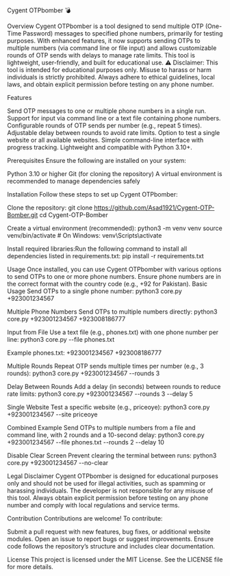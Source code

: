 Cygent OTPbomber 💣

Overview
Cygent OTPbomber is a tool designed to send multiple OTP (One-Time Password) messages to specified phone numbers, primarily for testing purposes. With enhanced features, it now supports sending OTPs to multiple numbers (via command line or file input) and allows customizable rounds of OTP sends with delays to manage rate limits. This tool is lightweight, user-friendly, and built for educational use.
⚠️ Disclaimer: This tool is intended for educational purposes only. Misuse to harass or harm individuals is strictly prohibited. Always adhere to ethical guidelines, local laws, and obtain explicit permission before testing on any phone number.

Features

Send OTP messages to one or multiple phone numbers in a single run.
Support for input via command line or a text file containing phone numbers.
Configurable rounds of OTP sends per number (e.g., repeat 5 times).
Adjustable delay between rounds to avoid rate limits.
Option to test a single website or all available websites.
Simple command-line interface with progress tracking.
Lightweight and compatible with Python 3.10+.


Prerequisites
Ensure the following are installed on your system:

Python 3.10 or higher
Git (for cloning the repository)
A virtual environment is recommended to manage dependencies safely


Installation
Follow these steps to set up Cygent OTPbomber:

Clone the repository:
git clone https://github.com/Asad1921/Cygent-OTP-Bomber.git
cd Cygent-OTP-Bomber


Create a virtual environment (recommended):
python3 -m venv venv
source venv/bin/activate  # On Windows: venv\Scripts\activate


Install required libraries:Run the following command to install all dependencies listed in requirements.txt:
pip install -r requirements.txt




Usage
Once installed, you can use Cygent OTPbomber with various options to send OTPs to one or more phone numbers. Ensure phone numbers are in the correct format with the country code (e.g., +92 for Pakistan).
Basic Usage
Send OTPs to a single phone number:
python3 core.py +923001234567

Multiple Phone Numbers
Send OTPs to multiple numbers directly:
python3 core.py +923001234567 +923008186777

Input from File
Use a text file (e.g., phones.txt) with one phone number per line:
python3 core.py --file phones.txt

Example phones.txt:
+923001234567
+923008186777

Multiple Rounds
Repeat OTP sends multiple times per number (e.g., 3 rounds):
python3 core.py +923001234567 --rounds 3

Delay Between Rounds
Add a delay (in seconds) between rounds to reduce rate limits:
python3 core.py +923001234567 --rounds 3 --delay 5

Single Website
Test a specific website (e.g., priceoye):
python3 core.py +923001234567 --site priceoye

Combined Example
Send OTPs to multiple numbers from a file and command line, with 2 rounds and a 10-second delay:
python3 core.py +923001234567 --file phones.txt --rounds 2 --delay 10

Disable Clear Screen
Prevent clearing the terminal between runs:
python3 core.py +923001234567 --no-clear




Legal Disclaimer
Cygent OTPbomber is designed for educational purposes only and should not be used for illegal activities, such as spamming or harassing individuals. The developer is not responsible for any misuse of this tool. Always obtain explicit permission before testing on any phone number and comply with local regulations and service terms.

Contribution
Contributions are welcome! To contribute:

Submit a pull request with new features, bug fixes, or additional website modules.
Open an issue to report bugs or suggest improvements.
Ensure code follows the repository’s structure and includes clear documentation.


License
This project is licensed under the MIT License. See the LICENSE file for more details.

